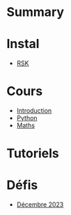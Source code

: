 # Summary


# Instal
- [RSK](./install.md)
# Cours

- [Introduction](./introduction.md)
- [Python](./python.md)
- [Maths](./maths.md)


# Tutoriels
<!--
- [Réseau](./https://projets.vlamynck.fr/Universit%C3%A9-de-Bordeaux/MD/Tuto_Config_Services_R%C3%A9seaux.md) 
- [Réseau](./reseau.md) 
-->
# Défis

- [Décembre 2023](./2023_challenge.md)
